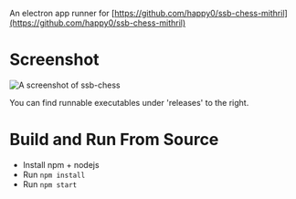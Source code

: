 An electron app runner for [https://github.com/happy0/ssb-chess-mithril](https://github.com/happy0/ssb-chess-mithril)

# Screenshot

![A screenshot of ssb-chess](http://i.imgur.com/Xz9ovwX.png)

You can find runnable executables under 'releases' to the right.

# Build and Run From Source

* Install npm + nodejs
* Run `npm install`
* Run `npm start`
